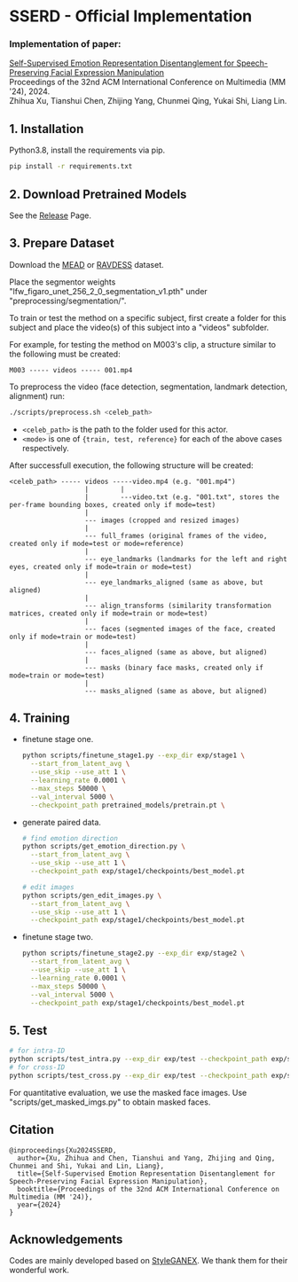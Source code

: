 # SSERD - Official Implementation

### Implementation of paper: 

[Self-Supervised Emotion Representation Disentanglement for Speech-Preserving Facial Expression Manipulation](https://doi.org/10.1145/3664647.3681017)  
Proceedings of the 32nd ACM International Conference on Multimedia (MM '24), 2024.  
Zhihua Xu, Tianshui Chen, Zhijing Yang, Chunmei Qing, Yukai Shi, Liang Lin.
  
## 1. Installation

Python3.8, install the requirements via pip.
  ```bash
  pip install -r requirements.txt
  ```  

## 2. Download Pretrained Models

See the [Release](https://github.com/ZH-Xu410/SSERD/releases/tag/v1.0.0) Page.

## 3. Prepare Dataset

Download the [MEAD](https://wywu.github.io/projects/MEAD/MEAD.html) or [RAVDESS](https://zenodo.org/records/1188976) dataset. 


Place the segmentor weights "lfw_figaro_unet_256_2_0_segmentation_v1.pth" under "preprocessing/segmentation/".

To train or test the method on a specific subject, first create a folder for this subject and place the video(s) of this subject into a "videos" subfolder. 

For example, for testing the method on M003's clip, a structure similar to the following must be created:
```
M003 ----- videos ----- 001.mp4
```

To preprocess the video (face detection, segmentation, landmark detection, alignment) run:
```bash
./scripts/preprocess.sh <celeb_path>
```
- ```<celeb_path>``` is the path to the folder used for this actor.
- ```<mode>``` is one of ```{train, test, reference}``` for each of the above cases respectively.

After successfull execution, the following structure will be created:

```
<celeb_path> ----- videos -----video.mp4 (e.g. "001.mp4")
                   |        |
                   |        ---video.txt (e.g. "001.txt", stores the per-frame bounding boxes, created only if mode=test)
                   |
                   --- images (cropped and resized images)
                   |
                   --- full_frames (original frames of the video, created only if mode=test or mode=reference)
                   |
                   --- eye_landmarks (landmarks for the left and right eyes, created only if mode=train or mode=test)
                   |
                   --- eye_landmarks_aligned (same as above, but aligned)
                   |
                   --- align_transforms (similarity transformation matrices, created only if mode=train or mode=test)
                   |
                   --- faces (segmented images of the face, created only if mode=train or mode=test)
                   |
                   --- faces_aligned (same as above, but aligned)
                   |
                   --- masks (binary face masks, created only if mode=train or mode=test)
                   |
                   --- masks_aligned (same as above, but aligned)
```


## 4. Training

- finetune stage one.
  ```bash
  python scripts/finetune_stage1.py --exp_dir exp/stage1 \
    --start_from_latent_avg \
    --use_skip --use_att 1 \
    --learning_rate 0.0001 \
    --max_steps 50000 \
    --val_interval 5000 \
    --checkpoint_path pretrained_models/pretrain.pt \
  ```

- generate paired data.
  ```bash
  # find emotion direction
  python scripts/get_emotion_direction.py \
    --start_from_latent_avg \
    --use_skip --use_att 1 \
    --checkpoint_path exp/stage1/checkpoints/best_model.pt
  
  # edit images
  python scripts/gen_edit_images.py \
    --start_from_latent_avg \
    --use_skip --use_att 1 \
    --checkpoint_path exp/stage1/checkpoints/best_model.pt
  ```

- finetune stage two.
  ```bash
  python scripts/finetune_stage2.py --exp_dir exp/stage2 \
    --start_from_latent_avg \
    --use_skip --use_att 1 \
    --learning_rate 0.0001 \
    --max_steps 50000 \
    --val_interval 5000 \
    --checkpoint_path exp/stage1/checkpoints/best_model.pt
  ```

## 5. Test
```bash
# for intra-ID
python scripts/test_intra.py --exp_dir exp/test --checkpoint_path exp/stage2/checkpoints/best_model.pt --data_path data/MEAD
# for cross-ID
python scripts/test_cross.py --exp_dir exp/test --checkpoint_path exp/stage2/checkpoints/best_model.pt --data_path data/MEAD
```
For quantitative evaluation, we use the masked face images. Use "scripts/get_masked_imgs.py" to obtain masked faces.

## Citation
```
@inproceedings{Xu2024SSERD,
  author={Xu, Zhihua and Chen, Tianshui and Yang, Zhijing and Qing, Chunmei and Shi, Yukai and Lin, Liang},
  title={Self-Supervised Emotion Representation Disentanglement for Speech-Preserving Facial Expression Manipulation},
  booktitle={Proceedings of the 32nd ACM International Conference on Multimedia (MM '24)},
  year={2024}
}
```

## Acknowledgements

Codes are mainly developed based on [StyleGANEX](https://github.com/williamyang1991/StyleGANEX). We thank them for their wonderful work.
